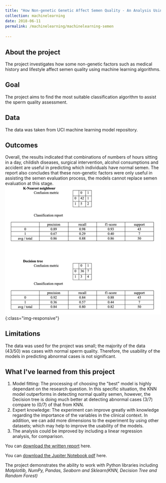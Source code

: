 ```yaml
---
title: "How Non-genetic Genetic Affect Semen Quality - An Analysis Using Machine Learning Models"
collection: machinelearning
date: 2018-06-11
permalink: /machinelearning/machinelearning-semen

---
```

## About the project
  The project investigates how some non-genetic factors such as medical history and lifestyle affect semen quality using machine learning algorithms.

## Goal
  The project aims to find the most suitable classification algorithm to assist the sperm quality assessment.

## Data
  The data was taken from UCI machine learning model repository.

## Outcomes
  Overall, the results indicated that combinations of numbers of hours sitting in a day, childish diseases, surgical intervention, alcohol consumptions and accident are useful in predicting which individuals have normal semen. The report also concludes that these non-genetic factors were only useful in assisting the semen evaluation process, the models cannot replace semen evaluation at this stage.
  ![Results](/assets/semen.jpg){:class="img-responsive"}
## Limitations
  The data was used for the project was small; the majority of the data (43/50) was cases with normal sperm quality. Therefore, the usability of the models in predicting abnormal cases is not significant.

## What I've learned from this project
  1. Model fitting:
    The processing of choosing the "best" model is highly dependant on the research question. In this specific situation, the KNN model outperforms in detecting normal quality semen, however, the Decision tree is doing much better at detecting abnormal cases (3/7) compare to (0/7) of that from KNN.  
  2. Expert knowledge:
    The experiment can improve greatly with knowledge regarding the importance of the variables in the clinical context. In addition, we can add more dimensions to the experiment by using other datasets; which may help to improve the usability of the models.
  3. The analysis could be improved by including a linear regression analysis, for comparison.


You can [download the written report](https://minhphan88.github.io/assets/mlreport1.pdf) here.

You can [download the Jupiter Notebook pdf](https://minhphan88.github.io/assets/mlcode1.pdf) here.

The project demonstrates the ability to work with Python libraries including *Matplotlib, NumPy, Pandas, Seaborn and Sklearn(KNN, Decision Tree and Random Forest)*
